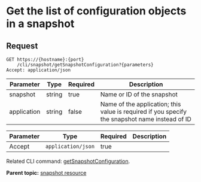 # Get the list of configuration objects in a snapshot

## Request

```
GET https://{hostname}:{port}
    /cli/snapshot/getSnapshotConfiguration?{parameters}
Accept: application/json

```

|Parameter|Type|Required|Description|
|---------|----|--------|-----------|
|snapshot|string|true|Name or ID of the snapshot|
|application|string|false|Name of the application; this value is required if you specify the snapshot name instead of ID|

|Parameter|Type|Required|Description|
|---------|----|--------|-----------|
|Accept|`application/json`|true| |

Related CLI command: [getSnapshotConfiguration](udclient_getsnapshotconfiguration.md).

**Parent topic:** [snapshot resource](../../com.udeploy.api.doc/topics/rest_cli_snapshot.md)

